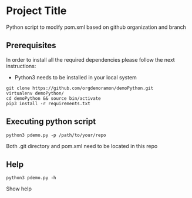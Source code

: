 # Project Title

Python script to modify pom.xml based on github organization and branch  

## Prerequisites

In order to install all the required dependencies please follow the next instructions:
* Python3 needs to be installed in your local system

```
git clone https://github.com/orgdemoramon/demoPython.git
virtualenv demoPython/
cd demoPython && source bin/activate
pip3 install -r requirements.txt
```
## Executing python script
```
python3 pdemo.py -p /path/to/your/repo
```

Both .git directory and pom.xml need to be located in this repo

## Help
```
python3 pdemo.py -h
```
Show help
